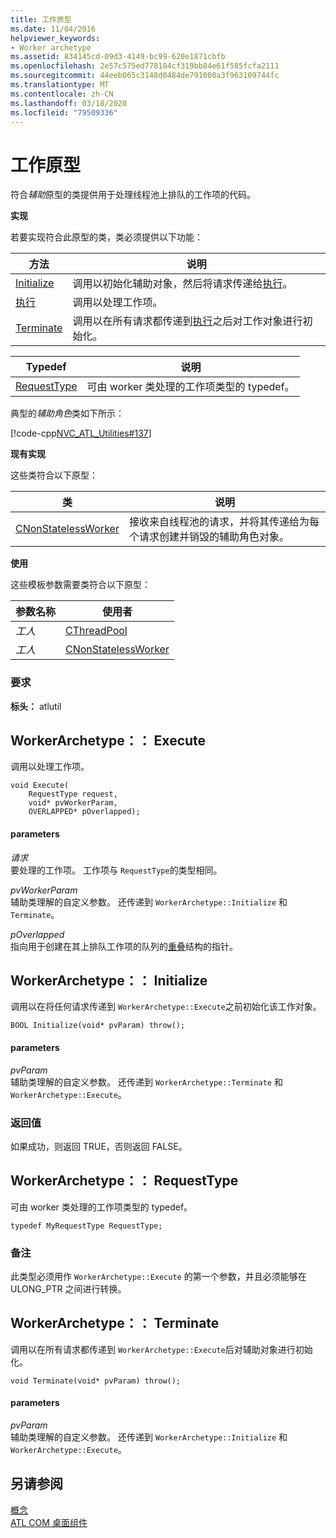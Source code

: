 ```yaml
---
title: 工作原型
ms.date: 11/04/2016
helpviewer_keywords:
- Worker archetype
ms.assetid: 834145cd-09d3-4149-bc99-620e1871cbfb
ms.openlocfilehash: 2e57c575ed778184cf319bb84e61f585fcfa2111
ms.sourcegitcommit: 44eeb065c3148d0484de791080a3f963109744fc
ms.translationtype: MT
ms.contentlocale: zh-CN
ms.lasthandoff: 03/18/2020
ms.locfileid: "79509336"
---
```

# <a name="worker-archetype"></a>工作原型

符合*辅助*原型的类提供用于处理线程池上排队的工作项的代码。

**实现**

若要实现符合此原型的类，类必须提供以下功能：

|方法|说明|
|------------|-----------------|
|[Initialize](#initialize)|调用以初始化辅助对象，然后将请求传递给[执行](#execute)。|
|[执行](#execute)|调用以处理工作项。|
|[Terminate](#terminate)|调用以在所有请求都传递到[执行](#execute)之后对工作对象进行初始化。|

|Typedef|说明|
|-------------|-----------------|
|[RequestType](#requesttype)|可由 worker 类处理的工作项类型的 typedef。|

典型的*辅助角色*类如下所示：

[!code-cpp[NVC_ATL_Utilities#137](../../atl/codesnippet/cpp/worker-archetype_1.cpp)]

**现有实现**

这些类符合以下原型：

|类|说明|
|-----------|-----------------|
|[CNonStatelessWorker](../../atl/reference/cnonstatelessworker-class.md)|接收来自线程池的请求，并将其传递给为每个请求创建并销毁的辅助角色对象。|

**使用**

这些模板参数需要类符合以下原型：

|参数名称|使用者|
|--------------------|-------------|
|*工人*|[CThreadPool](../../atl/reference/cthreadpool-class.md)|
|*工人*|[CNonStatelessWorker](../../atl/reference/cnonstatelessworker-class.md)|

### <a name="requirements"></a>要求

**标头：** atlutil

## <a name="workerarchetypeexecute"></a><a name="execute"></a>WorkerArchetype：： Execute

调用以处理工作项。

```
void Execute(
    RequestType request,
    void* pvWorkerParam,
    OVERLAPPED* pOverlapped);
```

#### <a name="parameters"></a>parameters

*请求*<br/>
要处理的工作项。 工作项与 `RequestType`的类型相同。

*pvWorkerParam*<br/>
辅助类理解的自定义参数。 还传递到 `WorkerArchetype::Initialize` 和 `Terminate`。

*pOverlapped*<br/>
指向用于创建在其上排队工作项的队列的[重叠](/windows/win32/api/minwinbase/ns-minwinbase-overlapped)结构的指针。

## <a name="workerarchetypeinitialize"></a><a name="initialize"></a>WorkerArchetype：： Initialize

调用以在将任何请求传递到 `WorkerArchetype::Execute`之前初始化该工作对象。

```
BOOL Initialize(void* pvParam) throw();
```

#### <a name="parameters"></a>parameters

*pvParam*<br/>
辅助类理解的自定义参数。 还传递到 `WorkerArchetype::Terminate` 和 `WorkerArchetype::Execute`。

### <a name="return-value"></a>返回值

如果成功，则返回 TRUE，否则返回 FALSE。

## <a name="workerarchetyperequesttype"></a><a name="requesttype"></a>WorkerArchetype：： RequestType

可由 worker 类处理的工作项类型的 typedef。

```
typedef MyRequestType RequestType;
```

### <a name="remarks"></a>备注

此类型必须用作 `WorkerArchetype::Execute` 的第一个参数，并且必须能够在 ULONG_PTR 之间进行转换。

## <a name="workerarchetypeterminate"></a><a name="terminate"></a>WorkerArchetype：： Terminate

调用以在所有请求都传递到 `WorkerArchetype::Execute`后对辅助对象进行初始化。

```
void Terminate(void* pvParam) throw();
```

#### <a name="parameters"></a>parameters

*pvParam*<br/>
辅助类理解的自定义参数。 还传递到 `WorkerArchetype::Initialize` 和 `WorkerArchetype::Execute`。

## <a name="see-also"></a>另请参阅

[概念](../../atl/active-template-library-atl-concepts.md)<br/>
[ATL COM 桌面组件](../../atl/atl-com-desktop-components.md)

